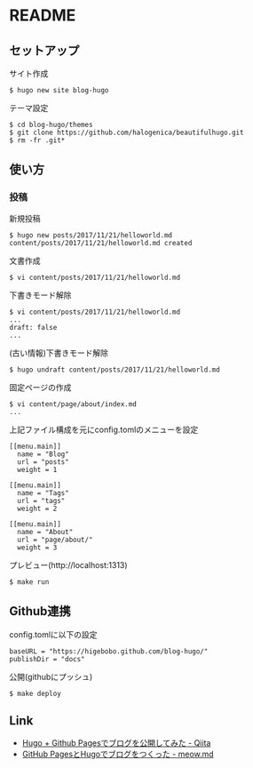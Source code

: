 # README

## セットアップ

サイト作成

    $ hugo new site blog-hugo

テーマ設定

    $ cd blog-hugo/themes
    $ git clone https://github.com/halogenica/beautifulhugo.git 
    $ rm -fr .git*

## 使い方

### 投稿

新規投稿

    $ hugo new posts/2017/11/21/helloworld.md
    content/posts/2017/11/21/helloworld.md created
    
文書作成

    $ vi content/posts/2017/11/21/helloworld.md
    
下書きモード解除

    $ vi content/posts/2017/11/21/helloworld.md
    ...
    draft: false
    ...
    
(古い情報)下書きモード解除

    $ hugo undraft content/posts/2017/11/21/helloworld.md

固定ページの作成

    $ vi content/page/about/index.md
    ...
    
上記ファイル構成を元にconfig.tomlのメニューを設定

    [[menu.main]]
      name = "Blog"
      url = "posts"
      weight = 1
    
    [[menu.main]]
      name = "Tags"
      url = "tags"
      weight = 2
    
    [[menu.main]]
      name = "About"
      url = "page/about/"
      weight = 3

プレビュー(http://localhost:1313)

    $ make run

## Github連携

config.tomlに以下の設定

    baseURL = "https://higebobo.github.com/blog-hugo/"
    publishDir = "docs"

公開(githubにプッシュ)

    $ make deploy

## Link

* [Hugo \+ Github Pagesでブログを公開してみた \- Qiita](https://qiita.com/eichann/items/4fe61b8b9bbafcfbe847)
* [GitHub PagesとHugoでブログをつくった \- meow\.md](https://uzimihsr.github.io/post/2019-08-07-create-blog-1/)
